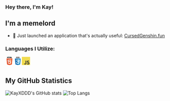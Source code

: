 ### Hey there, I'm Kay!
## I'm a memelord

- 🔭 Just launched an application that's actually useful: [CursedGenshin.fun](http://cursedgenshin.fun)


### Languages I Utilize:
<img align="left" alt="HTML5" width="26px" src="https://raw.githubusercontent.com/github/explore/80688e429a7d4ef2fca1e82350fe8e3517d3494d/topics/html/html.png" />
<img align="left" alt="CSS3" width="26px" src="https://raw.githubusercontent.com/github/explore/80688e429a7d4ef2fca1e82350fe8e3517d3494d/topics/css/css.png" />
<img align="left" alt="JavaScript" width="26px" src="https://raw.githubusercontent.com/github/explore/80688e429a7d4ef2fca1e82350fe8e3517d3494d/topics/javascript/javascript.png" />

<br />
<br />

## My GitHub Statistics
![KayXDDD's GitHub stats](https://github-readme-stats.vercel.app/api?username=KayXDDD&show_icons=true&theme=great-gatsby)
![Top Langs](https://github-readme-stats.vercel.app/api/top-langs/?username=KayXDDD&hide=TeX&layout=compact&bg_color=30,FFAE00,FFC039&title_color=000000&text_color=000000)
